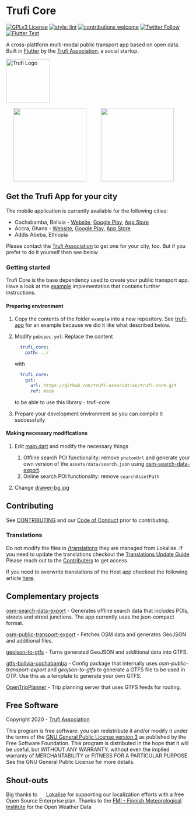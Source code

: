 # Trufi Core

[![GPLv3 License](https://img.shields.io/badge/License-GPL%20v3-yellow.svg)](https://opensource.org/licenses/)
[![style: lint](https://img.shields.io/badge/style-lint-4BC0F5.svg)](https://pub.dev/packages/lint)
[![contributions welcome](https://img.shields.io/badge/contributions-welcome-brightgreen.svg?style=flat)](https://github.com/trufi-association/trufi-app/issues)
[![Twitter Follow](https://img.shields.io/twitter/follow/TrufiAssoc?style=social)](https://twitter.com/TrufiAssoc)
[![Flutter Test](https://github.com/trufi-association/trufi-core/actions/workflows/flutter_test.yml/badge.svg?branch=master)](https://github.com/trufi-association/trufi-core/actions/workflows/flutter_test.yml)

A cross-plattform multi-modal public transport app based on open data.
Built in [Flutter](https://flutter.dev/) by the [Trufi Association](https://www.trufi-association.org/), a social startup.

[<img alt="Trufi Logo" src="trufi.svg" width="120" />](https://www.trufi-association.org/)

<img src="https://www.trufi.app/wp-content/uploads/2019/02/device_pixel-497x1024.png" width="200" hspace="20"/><img src="https://www.trufi.app/wp-content/uploads/2019/02/device_iphone-507x1024.png" width="200" hspace="20" />

## Get the Trufi App for your city

The mobile application is currently available for the following cities:

* Cochabamba, Bolivia - [Website](https://www.trufi.app), [Google Play](https://play.google.com/store/apps/details?id=app.trufi.navigator), [App Store](https://apps.apple.com/bo/app/trufi/id1471411924)
* Accra, Ghana - [Website](https://www.trotro.app/), [Google Play](https://play.google.com/store/apps/details?id=com.trotro.trotro), [App Store](https://apps.apple.com/bo/app/trotro/id1478620071)
* Addis Abeba, Ethiopia

Please contact the [Trufi Association](https://www.trufi-association.org/contact/) to get one for your city, too. But if you prefer to do it yourself then see below

### Getting started

Trufi Core is the base dependency used to create your public transport app. Have a look at the [example](example) implementation that contains further instructions.

#### Preparing environment

1. Copy the contents of the folder `example` into a new repository. See [trufi-app](https://github.com/trufi-association/trufi-app) for an example because we did it like what described below.

2. Modify `pubspec.yml`:
   Replace the content

   ```yaml
     trufi_core:
       path: ../
   ```

   with
   ```yaml
     trufi_core:
       git:
         url: https://github.com/trufi-association/trufi-core.git
         ref: main
   ```

   to be able to use this library - trufi-core
   
3. Prepare your development environment so you can compile it successfully

#### Making necessary modifications

1. Edit [main.dart](./example/lib/main.dart) and modify the necessary things
   1. Offline search POI functionality: remove `photonUrl` and generate your own version of the `assets/data/search.json` using [osm-search-data-export](https://github.com/trufi-association/osm-search-data-export).
   2. Online search POI functionality: remove `searchAssetPath`

2. Change [drawer-bg.jpg](./example/assets/images/drawer-bg.jpg)

## Contributing

See [CONTRIBUTING](./CONTRIBUTING.md) and our [Code of Conduct](CODE_OF_CONDUCT.md) prior to contributing.

### Translations

Do not modify the files in [/translations](/translations) they are managed from Lokalise.
If you need to update the translations checkout the [Translations Update Guide](https://github.com/trufi-association/trufi-core/wiki/Translations-Update-Guide)
Please reach out to the [Contributers](https://github.com/trufi-association/trufi-core/graphs/contributors) to get access.
    
If you need to overwrite translations of the Host app checkout the following article [here](https://github.com/trufi-association/trufi-core/wiki/Custom-Translations).

## Complementary projects

[osm-search-data-export](https://github.com/trufi-association/osm-search-data-export) - Generates offline search data that includes POIs, streets and street junctions. The app currently uses the json-compact format.

[osm-public-transport-export](https://github.com/trufi-association/osm-public-transport-export) - Fetches OSM data and generates GeoJSON and additional files.

[geojson-to-gtfs](https://github.com/trufi-association/geojson-to-gtfs) - Turns generated GeoJSON and additional data into GTFS.

[gtfs-bolivia-cochabamba](https://github.com/trufi-association/gtfs-bolivia-cochabamba) - Config package that internally uses *osm-public-transport-export* and *geojson-to-gtfs* to generate a GTFS file to be used in OTP. Use this as a template to generate your own GTFS.

[OpenTripPlanner](https://github.com/opentripplanner/OpenTripPlanner) - Trip planning server that uses GTFS feeds for routing.

## Free Software

Copyright 2020 - [Trufi Association](https://www.trufi-association.org/)

This program is free software: you can redistribute it and/or modify it under the terms of the [GNU General Public License version 3](./LICENSE) as published by the Free Software Foundation.
This program is distributed in the hope that it will be useful, but WITHOUT ANY WARRANTY; without even the implied warranty of MERCHANTABILITY or FITNESS FOR A PARTICULAR PURPOSE.  See the GNU General Public License for more details.

## Shout-outs

Big thanks to [<img src="https://avatars2.githubusercontent.com/u/14294501?s=200&v=4" alt="" width="16" valign="-3px" /> Lokalise](https://lokalise.com) for supporting our localization efforts with a free Open Source Enterprise plan.
Thanks to the [FMI - Finnish Meteorological Institute](https://en.ilmatieteenlaitos.fi/open-data) for the Open Weather Data
